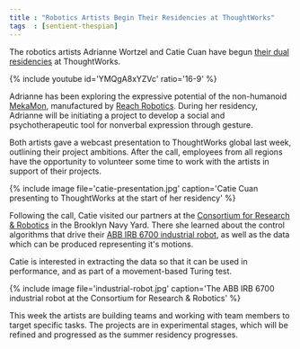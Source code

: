 ```yaml
---
title : "Robotics Artists Begin Their Residencies at ThoughtWorks"
tags  : [sentient-thespian]
---
```

The robotics artists Adrianne Wortzel and Catie Cuan have begun [their dual residencies](/blog/adrianne-wortzel-catie-cuan-awarded-robotics-residency/) at ThoughtWorks.

{% include youtube id='YMQgA8xYZVc' ratio='16-9' %}

Adrianne has been exploring the expressive potential of the non-humanoid [MekaMon](https://www.theverge.com/circuitbreaker/2017/11/15/16642774/mekamon-ar-robot), manufactured by [Reach Robotics](https://reachrobotics.com/). During her residency, Adrianne will be initiating a project to develop a social and psychotherapeutic tool for nonverbal expression through gesture.

<!--excerpt-ends-->

Both artists gave a webcast presentation to ThoughtWorks global last week, outlining their project ambitions. After the call, employees from all regions have the opportunity to volunteer some time to work with the artists in support of their projects.

{% include image file='catie-presentation.jpg'
   caption='Catie Cuan presenting to ThoughtWorks at the start of her residency' %}

Following the call, Catie visited our partners at the [Consortium for Research &amp; Robotics](http://consortiumrr.com/) in the Brooklyn Navy Yard. There she learned about the control algorithms that drive their [ABB IRB 6700 industrial robot](http://consortiumrr.com/robots-facilities/), as well as the data which can be produced representing it's motions.

Catie is interested in extracting the data so that it can be used in performance, and as part of a movement-based Turing test.

{% include image file='industrial-robot.jpg'
   caption='The ABB IRB 6700 industrial robot at the Consortium for Research & Robotics' %}

This week the artists are building teams and working with team members to target specific tasks. The projects are in experimental stages, which will be refined and progressed as the summer residency progresses.